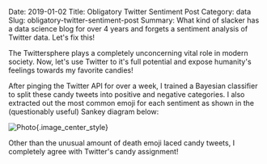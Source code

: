 Date: 2019-01-02
Title: Obligatory Twitter Sentiment Post
Category: data
Slug: obligatory-twitter-sentiment-post
Summary: What kind of slacker has a data science blog for over 4 years and forgets a sentiment analysis of Twitter data. Let's fix this!

The Twittersphere plays a completely unconcerning vital role in modern society. Now, 
let's use Twitter to it's full potential and expose humanity's feelings towards my favorite 
candies!

After pinging the Twitter API for over a week, I trained a Bayesian classifier to split 
these candy tweets into positive and negative categories. I also extracted out the
most common emoji for each sentiment as shown in the (questionably useful) Sankey 
diagram below:

![Photo]({attach}/assets/data/2019/obligatory-twitter-sentiment-post.jpg){.image_center_style}

Other than the unusual amount of death emoji laced candy tweets, I completely agree 
with Twitter's candy assignment!